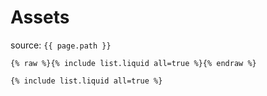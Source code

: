 # Assets

source: `{{ page.path }}`

```
{% raw %}{% include list.liquid all=true %}{% endraw %}

{% include list.liquid all=true %}
```
